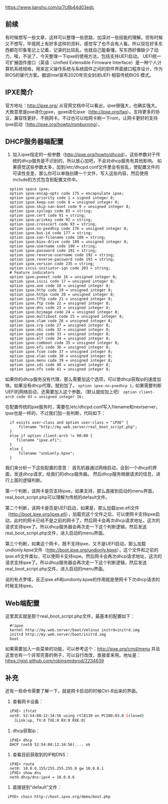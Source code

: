 

https://www.jianshu.com/p/7c8b44d03edc





## 前续

有时候想写一些文章，这样可以整理一些思路，加深对一些技能的理解。但有时候又不想写，毕竟网上有好多这样的资料，感觉写了也不会有人看。所以现在好多东西都在印象笔记上记着，记录的比较乱，也就自己能看懂。写东西好像缺少了动力，唉，不说了，今天整理一下ipxe的使用方法，包括支持UEFI启动。
UEFI统一可扩展固件接口（英语：Unified Extensible Firmware Interface）是一种个人计算机系统规格，用来定义操作系统与系统固件之间的软件界面接口程序设计，作为BIOS的替代方案。据说Intel宣布2020年完全封闭UEFI 相容传统BIOS 模式。

## IPXE简介

官方地址：<http://ipxe.org/>
从官网文档中可以看出，ipxe很强大，也确实强大。大致意思是pxe进化gpxe，gpxe进化ipxe（<http://ipxe.org/faq>）。支持更多的协议，兼容性更好，不挑网卡。不过也可以给网卡刷一下rom，让网卡更好的支持ipxe启动（<http://ipxe.org/howto/romburning>）。

## DHCP服务器端配置

1. 加入ipxe指定的一些参数（<http://ipxe.org/howto/dhcpd>）。这些参数对于传统的dhcp服务是不识别的，所以放心加吧，不会对dhcp服务有其他影响。
   如果感觉这些参数太多，加到/etc/dhcpd.conf文件里会有些乱，使配置文件的可读性变差，那么你可以单独创建一个文件，写入这些内容，然后使用include的方式包含到配置文件中。

```
  option space ipxe;
  option ipxe-encap-opts code 175 = encapsulate ipxe;
  option ipxe.priority code 1 = signed integer 8;
  option ipxe.keep-san code 8 = unsigned integer 8;
  option ipxe.skip-san-boot code 9 = unsigned integer 8;
  option ipxe.syslogs code 85 = string;
  option ipxe.cert code 91 = string;
  option ipxe.privkey code 92 = string;
  option ipxe.crosscert code 93 = string;
  option ipxe.no-pxedhcp code 176 = unsigned integer 8;
  option ipxe.bus-id code 177 = string;
  option ipxe.san-filename code 188 = string;
  option ipxe.bios-drive code 189 = unsigned integer 8;
  option ipxe.username code 190 = string;
  option ipxe.password code 191 = string;
  option ipxe.reverse-username code 192 = string;
  option ipxe.reverse-password code 193 = string;
  option ipxe.version code 235 = string;
  option iscsi-initiator-iqn code 203 = string;
  # Feature indicators
  option ipxe.pxeext code 16 = unsigned integer 8;
  option ipxe.iscsi code 17 = unsigned integer 8;
  option ipxe.aoe code 18 = unsigned integer 8;
  option ipxe.http code 19 = unsigned integer 8;
  option ipxe.https code 20 = unsigned integer 8;
  option ipxe.tftp code 21 = unsigned integer 8;
  option ipxe.ftp code 22 = unsigned integer 8;
  option ipxe.dns code 23 = unsigned integer 8;
  option ipxe.bzimage code 24 = unsigned integer 8;
  option ipxe.multiboot code 25 = unsigned integer 8;
  option ipxe.slam code 26 = unsigned integer 8;
  option ipxe.srp code 27 = unsigned integer 8;
  option ipxe.nbi code 32 = unsigned integer 8;
  option ipxe.pxe code 33 = unsigned integer 8;
  option ipxe.elf code 34 = unsigned integer 8;
  option ipxe.comboot code 35 = unsigned integer 8;
  option ipxe.efi code 36 = unsigned integer 8;
  option ipxe.fcoe code 37 = unsigned integer 8;
  option ipxe.vlan code 38 = unsigned integer 8;
  option ipxe.menu code 39 = unsigned integer 8;
  option ipxe.sdi code 40 = unsigned integer 8;
  option ipxe.nfs code 41 = unsigned integer 8;

```

如果你的dhcp服务没有代理，那么需要加这个选项，可以使dhcp获取ip的速度加快。如果没有dhcp代理，就别加了。
`option ipxe.no-pxedhcp 1;`
如果需要判断UEFI的网络启动，还需要加入这个参数。（默认就给加上吧）
`option client-arch code 93 = unsigned integer 16;`

在配置传统的pxe服务时，需要在/etc/dhcpd.conf写入filename和nextserver，ipxe也是一样的，不过我们加一些判断，代码如下：

```
  if exists user-class and option user-class = "iPXE" {
      filename "http://my.web.server/real_boot_script.php";
  } 
  else if option client-arch != 00:00 {
     filename "ipxe.efi";
  }
  else {
      filename "undionly.kpxe";
  }

```

我们来分析一下这些配置的意思：
首先机器通过网络启动，会到一个dhcp的界面，发送dhcp请求，给我们的dhcp服务器。
然后dhcp服务根据请求的信息，进行上面的逻辑判断。

第一个判断，该网卡是否支持ipxe，如果支持，那么直接到启动的menu界面，real_boot_script.php可以理解为传统的default文件。

第二个判断，该网卡是否是UEFI启动，如果是，那么加载ipxe.efi文件（<http://boot.ipxe.org/ipxe.efi>），加载完这个文件之后，可以使网卡支持ipxe启动，此时的网卡已经不是之前的网卡了。然后网卡会再次dhcp请求地址，这次的请求支持ipxe了。所以dhcp服务器会再次走一下这个判断逻辑，然后发送real_boot_script.php文件，进入启动的menu界面。

第三个判断，如果这个网卡，既不支持ipxe，又不是UEFI启动，那么加载undionly.kpxe文件（<http://boot.ipxe.org/undionly.kpxe>），这个文件和之前的ipxe.efi文件类似，可以使网卡支持ixpe。然后网卡会再次dhcp请求地址，这次的请求支持ipxe了。所以dhcp服务器会再次走一下这个判断逻辑，然后发送real_boot_script.php文件，进入启动的menu界面。

说的有点罗嗦，反正ipxe.efi和undionly.kpxe的作用就是使网卡下次dhcp请求的时候支持ipxe。

## Web端配置

这里其实就是那个real_boot_script.php文件，最基本的配置如下：

```
  #!ipxe
  kernel http://my.web.server/boot/vmlinuz initrd=initrd.img
  initrd http://my.web.server/boot/initrd.img
  boot

```

如果需要加入一些菜单的功能，可以参考这个：<http://ipxe.org/cmd/menu>
并且这里也有一个非常完善的例子，可以自行改改，直接拿来用。地址是：<https://gist.github.com/robinsmidsrod/2234639>

## 补充

还有一些命令需要了解一下，就是网卡启动的时候Ctrl-B出来的界面。

1. 查看网卡设备：

```bash
  iPXE> ifstat
  net0: 52:54:00:12:34:56 using rtl8139 on PCI00:03.0 (closed)
    [Link:up, TX:0 TXE:0 RX:0 RXE:0]

```

1. dhcp获取ip：

```
  iPXE> dhcp
  DHCP (net0 52:54:00:12:34:56).... ok

```

1. 查看目前获取到的IP和DNS：

```
  iPXE> route
  net0: 10.0.0.155/255.255.255.0 gw 10.0.0.1
  iPXE> show dns
  net0.dhcp/dns:ipv4 = 10.0.0.6

```

1. 直接链到“default”文件：

```
 iPXE> chain http://boot.ipxe.org/demo/boot.php
```

